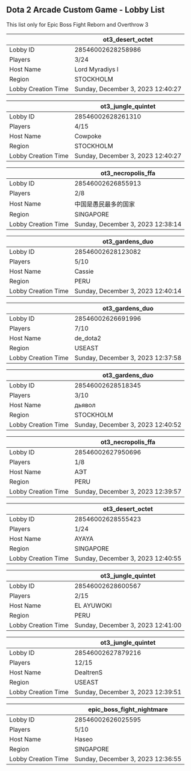 ## Dota 2 Arcade Custom Game - Lobby List

This list only for Epic Boss Fight Reborn and Overthrow 3

|  | ot3_desert_octet |
| ------ | ------ |
| Lobby ID | 28546002628258986 |
| Players | 3/24 |
| Host Name | Lord Myradiys l |
| Region | STOCKHOLM |
| Lobby Creation Time | Sunday, December 3, 2023 12:40:27 |


|  | ot3_jungle_quintet |
| ------ | ------ |
| Lobby ID | 28546002628261310 |
| Players | 4/15 |
| Host Name | Cowpoke |
| Region | STOCKHOLM |
| Lobby Creation Time | Sunday, December 3, 2023 12:40:27 |


|  | ot3_necropolis_ffa |
| ------ | ------ |
| Lobby ID | 28546002626855913 |
| Players | 2/8 |
| Host Name | 中国是愚民最多的国家 |
| Region | SINGAPORE |
| Lobby Creation Time | Sunday, December 3, 2023 12:38:14 |


|  | ot3_gardens_duo |
| ------ | ------ |
| Lobby ID | 28546002628123082 |
| Players | 5/10 |
| Host Name | Cassie |
| Region | PERU |
| Lobby Creation Time | Sunday, December 3, 2023 12:40:14 |


|  | ot3_gardens_duo |
| ------ | ------ |
| Lobby ID | 28546002626691996 |
| Players | 7/10 |
| Host Name | de_dota2 |
| Region | USEAST |
| Lobby Creation Time | Sunday, December 3, 2023 12:37:58 |


|  | ot3_gardens_duo |
| ------ | ------ |
| Lobby ID | 28546002628518345 |
| Players | 3/10 |
| Host Name | дьявол |
| Region | STOCKHOLM |
| Lobby Creation Time | Sunday, December 3, 2023 12:40:52 |


|  | ot3_necropolis_ffa |
| ------ | ------ |
| Lobby ID | 28546002627950696 |
| Players | 1/8 |
| Host Name | AЭT |
| Region | PERU |
| Lobby Creation Time | Sunday, December 3, 2023 12:39:57 |


|  | ot3_desert_octet |
| ------ | ------ |
| Lobby ID | 28546002628555423 |
| Players | 1/24 |
| Host Name | AYAYA |
| Region | SINGAPORE |
| Lobby Creation Time | Sunday, December 3, 2023 12:40:55 |


|  | ot3_jungle_quintet |
| ------ | ------ |
| Lobby ID | 28546002628600567 |
| Players | 2/15 |
| Host Name | EL AYUWOKI |
| Region | PERU |
| Lobby Creation Time | Sunday, December 3, 2023 12:41:00 |


|  | ot3_jungle_quintet |
| ------ | ------ |
| Lobby ID | 28546002627879216 |
| Players | 12/15 |
| Host Name | DealtrenS |
| Region | USEAST |
| Lobby Creation Time | Sunday, December 3, 2023 12:39:51 |


|  | epic_boss_fight_nightmare |
| ------ | ------ |
| Lobby ID | 28546002626025595 |
| Players | 5/10 |
| Host Name | Haseo |
| Region | SINGAPORE |
| Lobby Creation Time | Sunday, December 3, 2023 12:36:55 |


